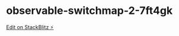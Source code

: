 # observable-switchmap-2-7ft4gk

[Edit on StackBlitz ⚡️](https://stackblitz.com/edit/observable-switchmap-2-7ft4gk)